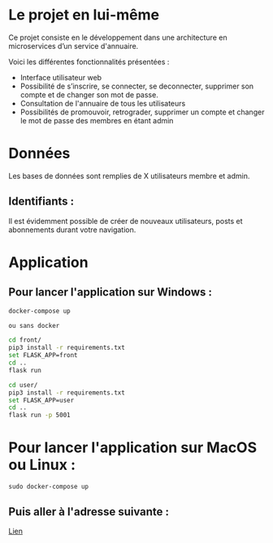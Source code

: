 # Le projet en lui-même
Ce projet consiste en le développement dans une architecture en microservices d’un service d'annuaire. 

Voici les différentes fonctionnalités présentées :

- Interface utilisateur web
- Possibilité de s’inscrire, se connecter, se deconnecter, supprimer son compte et de changer son mot de passe.
- Consultation de l'annuaire de tous les utilisateurs
- Possibilités de promouvoir, retrograder, supprimer un compte et changer le mot de passe des membres en étant admin

# Données
Les bases de données sont remplies de X utilisateurs membre et admin.
## Identifiants :



Il est évidemment possible de créer de nouveaux utilisateurs, posts et abonnements durant votre navigation.
# Application

## Pour lancer l'application sur Windows :

```bash
docker-compose up

ou sans docker

cd front/
pip3 install -r requirements.txt
set FLASK_APP=front
cd ..
flask run

cd user/
pip3 install -r requirements.txt
set FLASK_APP=user
cd ..
flask run -p 5001
```

# Pour lancer l'application sur MacOS ou Linux :

```shell
sudo docker-compose up
```

## Puis aller à l'adresse suivante :

[Lien](http://127.0.0.1:5000/)